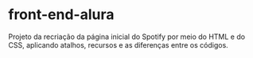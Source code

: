 # front-end-alura
Projeto da recriação da página inicial do Spotify por meio do HTML e do CSS, aplicando atalhos, recursos e as diferenças entre os códigos.
